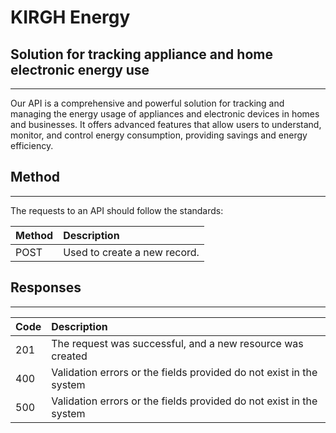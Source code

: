 # KIRGH Energy

## Solution for tracking appliance and home electronic energy use

---

Our API is a comprehensive and powerful solution for tracking and managing the energy usage of appliances and electronic devices in homes and businesses. It offers advanced features that allow users to understand, monitor, and control energy consumption, providing savings and energy efficiency.

## Method
---

The requests to an API should follow the standards:

| Method  | Description                  |
|:--------|:-----------------------------|
| POST    | Used to create a new record. |



## Responses
---

| Code    | Description                                                         |
|:--------|:--------------------------------------------------------------------|
| 201     | The request was successful, and a new resource was created          |
| 400     | Validation errors or the fields provided do not exist in the system |
| 500     | Validation errors or the fields provided do not exist in the system |
